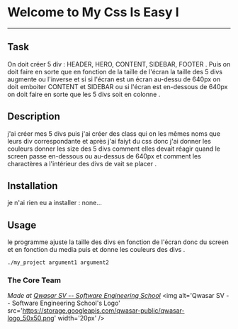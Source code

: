 # Welcome to My Css Is Easy I
***

## Task
On doit créer 5 div : HEADER, HERO, CONTENT, SIDEBAR, FOOTER . Puis on doit faire en sorte que en fonction de la taille de l'écran la taille des 5 divs
augmente ou l'inverse et si si l'écran est un écran au-dessu de 640px on doit emboiter CONTENT et SIDEBAR ou si l'écran est en-dessous de 640px on doit 
faire en sorte que les 5 divs soit en colonne .

## Description
j'ai créer mes 5 divs puis j'ai créer des class qui on les mêmes noms que leurs div correspondante et après j'ai faiyt du css donc j'ai donner les couleurs 
donner les size des 5 divs comment elles devait réagir quand le screen passe en-dessous ou au-dessus de 640px  et comment les charactères a l'intérieur des 
divs de vait se placer .

## Installation
je n'ai rien eu a installer : none...

## Usage
le programme ajuste la taille des divs en fonction de l'écran donc du screen et en fonction du media puis et donne les couleurs des divs .
```
./my_project argument1 argument2
```

### The Core Team


<span><i>Made at <a href='https://qwasar.io'>Qwasar SV -- Software Engineering School</a></i></span>
<span><img alt='Qwasar SV -- Software Engineering School's Logo' src='https://storage.googleapis.com/qwasar-public/qwasar-logo_50x50.png' width='20px' /></span>
